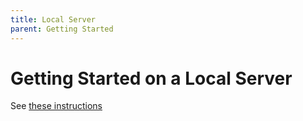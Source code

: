 ```yaml
---
title: Local Server
parent: Getting Started
---
```

# Getting Started on a Local Server

See [these instructions](https://github.com/NVIDIA/spark-rapids-ml/blob/spark-cuml/README_python.md)
